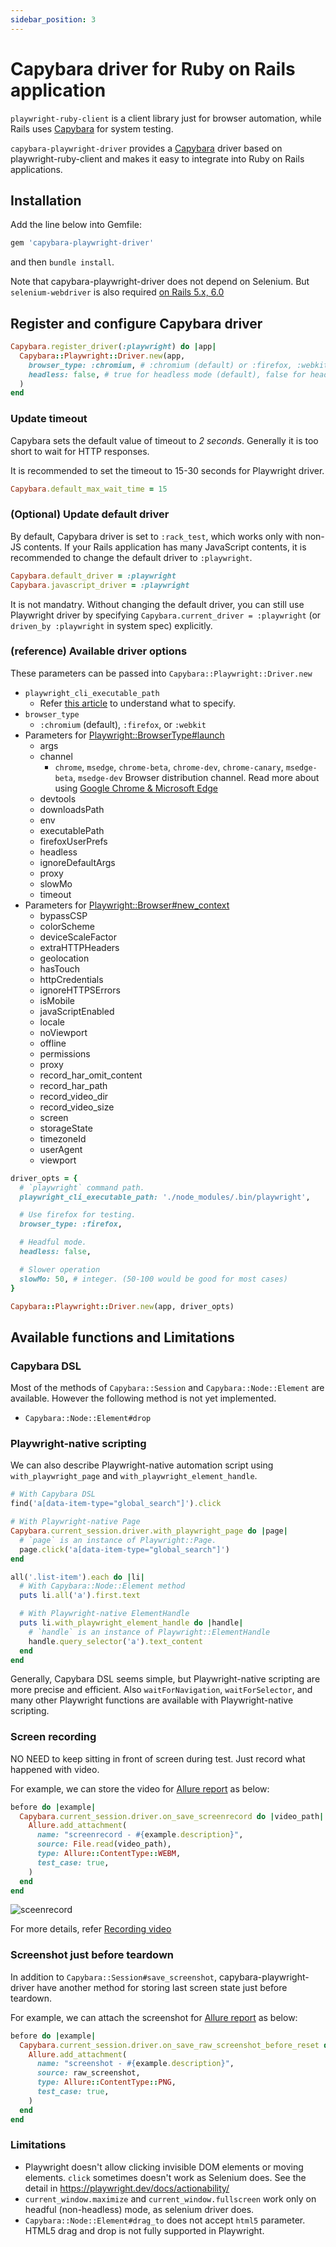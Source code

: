 ```yaml
---
sidebar_position: 3
---
```


# Capybara driver for Ruby on Rails application

`playwright-ruby-client` is a client library just for browser automation, while Rails uses [Capybara](https://github.com/teamcapybara/capybara) for system testing.

`capybara-playwright-driver` provides a [Capybara](https://github.com/teamcapybara/capybara) driver based on playwright-ruby-client and makes it easy to integrate into Ruby on Rails applications.

## Installation

Add the line below into Gemfile:

```rb
gem 'capybara-playwright-driver'
```

and then `bundle install`.

Note that capybara-playwright-driver does not depend on Selenium. But `selenium-webdriver` is also required [on Rails 5.x, 6.0](https://github.com/rails/rails/pull/39179)

## Register and configure Capybara driver

```rb
Capybara.register_driver(:playwright) do |app|
  Capybara::Playwright::Driver.new(app,
    browser_type: :chromium, # :chromium (default) or :firefox, :webkit
    headless: false, # true for headless mode (default), false for headful mode.
  )
end
```

### Update timeout

Capybara sets the default value of timeout to *2 seconds*. Generally it is too short to wait for HTTP responses.

It is recommended to set the timeout to 15-30 seconds for Playwright driver.

```rb
Capybara.default_max_wait_time = 15
```

### (Optional) Update default driver

By default, Capybara driver is set to `:rack_test`, which works only with non-JS contents. If your Rails application has many JavaScript contents, it is recommended to change the default driver to `:playwright`.

```rb
Capybara.default_driver = :playwright
Capybara.javascript_driver = :playwright
```

It is not mandatry. Without changing the default driver, you can still use Playwright driver by specifying `Capybara.current_driver = :playwright` (or `driven_by :playwright` in system spec) explicitly.

### (reference) Available driver options

These parameters can be passed into `Capybara::Playwright::Driver.new`

* `playwright_cli_executable_path`
  * Refer [this article](./download_playwright_driver) to understand what to specify.
* `browser_type`
  * `:chromium` (default), `:firefox`, or `:webkit`
* Parameters for [Playwright::BrowserType#launch](/docs/api/browser_type#launch)
  * args
  * channel
    * `chrome`, `msedge`, `chrome-beta`, `chrome-dev`, `chrome-canary`, `msedge-beta`, `msedge-dev` Browser distribution channel. Read more about using [Google Chrome & Microsoft Edge](https://playwright.dev/docs/browsers#google-chrome--microsoft-edge)
  * devtools
  * downloadsPath
  * env
  * executablePath
  * firefoxUserPrefs
  * headless
  * ignoreDefaultArgs
  * proxy
  * slowMo
  * timeout
* Parameters for [Playwright::Browser#new_context](/docs/api/browser#new_context)
  * bypassCSP
  * colorScheme
  * deviceScaleFactor
  * extraHTTPHeaders
  * geolocation
  * hasTouch
  * httpCredentials
  * ignoreHTTPSErrors
  * isMobile
  * javaScriptEnabled
  * locale
  * noViewport
  * offline
  * permissions
  * proxy
  * record_har_omit_content
  * record_har_path
  * record_video_dir
  * record_video_size
  * screen
  * storageState
  * timezoneId
  * userAgent
  * viewport

```ruby
driver_opts = {
  # `playwright` command path.
  playwright_cli_executable_path: './node_modules/.bin/playwright',

  # Use firefox for testing.
  browser_type: :firefox,

  # Headful mode.
  headless: false,

  # Slower operation
  slowMo: 50, # integer. (50-100 would be good for most cases)
}

Capybara::Playwright::Driver.new(app, driver_opts)
```


## Available functions and Limitations

### Capybara DSL

Most of the methods of `Capybara::Session` and `Capybara::Node::Element` are available. However the following method is not yet implemented.

* `Capybara::Node::Element#drop`

### Playwright-native scripting

We can also describe Playwright-native automation script using `with_playwright_page` and `with_playwright_element_handle`.

```ruby
# With Capybara DSL
find('a[data-item-type="global_search"]').click

# With Playwright-native Page
Capybara.current_session.driver.with_playwright_page do |page|
  # `page` is an instance of Playwright::Page.
  page.click('a[data-item-type="global_search"]')
end
```

```ruby
all('.list-item').each do |li|
  # With Capybara::Node::Element method
  puts li.all('a').first.text

  # With Playwright-native ElementHandle
  puts li.with_playwright_element_handle do |handle|
    # `handle` is an instance of Playwright::ElementHandle
    handle.query_selector('a').text_content
  end
end
```

Generally, Capybara DSL seems simple, but Playwright-native scripting are more precise and efficient. Also `waitForNavigation`, `waitForSelector`, and many other Playwright functions are available with Playwright-native scripting.

### Screen recording

NO NEED to keep sitting in front of screen during test. Just record what happened with video.

For example, we can store the video for [Allure report](https://github.com/allure-framework/allure-ruby) as below:

```ruby
before do |example|
  Capybara.current_session.driver.on_save_screenrecord do |video_path|
    Allure.add_attachment(
      name: "screenrecord - #{example.description}",
      source: File.read(video_path),
      type: Allure::ContentType::WEBM,
      test_case: true,
    )
  end
end
```

![sceenrecord](https://user-images.githubusercontent.com/11763113/121126629-71b5f600-c863-11eb-8f88-7924ab669946.gif)

For more details, refer [Recording video](./recording_video.md#using-screen-recording-from-capybara-driver)


### Screenshot just before teardown

In addition to `Capybara::Session#save_screenshot`, capybara-playwright-driver have another method for storing last screen state just before teardown.

For example, we can attach the screenshot for [Allure report](https://github.com/allure-framework/allure-ruby) as below:

```ruby
before do |example|
  Capybara.current_session.driver.on_save_raw_screenshot_before_reset do |raw_screenshot|
    Allure.add_attachment(
      name: "screenshot - #{example.description}",
      source: raw_screenshot,
      type: Allure::ContentType::PNG,
      test_case: true,
    )
  end
end
```

### Limitations

* Playwright doesn't allow clicking invisible DOM elements or moving elements. `click` sometimes doesn't work as Selenium does. See the detail in https://playwright.dev/docs/actionability/
* `current_window.maximize` and `current_window.fullscreen` work only on headful (non-headless) mode, as selenium driver does.
* `Capybara::Node::Element#drag_to` does not accept `html5` parameter. HTML5 drag and drop is not fully supported in Playwright.
